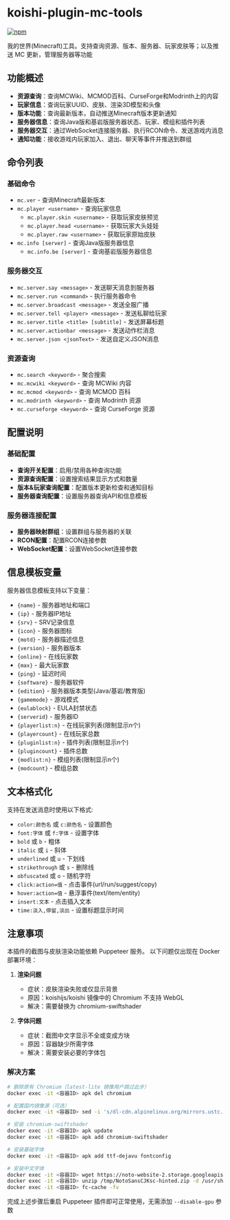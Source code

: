# koishi-plugin-mc-tools

[![npm](https://img.shields.io/npm/v/koishi-plugin-mc-tools?style=flat-square)](https://www.npmjs.com/package/koishi-plugin-mc-tools)

我的世界(Minecraft)工具。支持查询资源、版本、服务器、玩家皮肤等；以及推送 MC 更新，管理服务器等功能

## 功能概述

- **资源查询**：查询MCWiki、MCMOD百科、CurseForge和Modrinth上的内容
- **玩家信息**：查询玩家UUID、皮肤、渲染3D模型和头像
- **版本功能**：查询最新版本，自动推送Minecraft版本更新通知
- **服务器信息**：查询Java版和基岩版服务器状态、玩家、模组和插件列表
- **服务器交互**：通过WebSocket连接服务器、执行RCON命令、发送游戏内消息
- **通知功能**：接收游戏内玩家加入、退出、聊天等事件并推送到群组

## 命令列表

### 基础命令

- `mc.ver` - 查询Minecraft最新版本
- `mc.player <username>` - 查询玩家信息
  - `mc.player.skin <username>` - 获取玩家皮肤预览
  - `mc.player.head <username>` - 获取玩家大头娃娃
  - `mc.player.raw <username>` - 获取玩家原始皮肤
- `mc.info [server]` - 查询Java版服务器信息
  - `mc.info.be [server]` - 查询基岩版服务器信息

### 服务器交互

- `mc.server.say <message>` - 发送聊天消息到服务器
- `mc.server.run <command>` - 执行服务器命令
- `mc.server.broadcast <message>` - 发送全服广播
- `mc.server.tell <player> <message>` - 发送私聊给玩家
- `mc.server.title <title> [subtitle]` - 发送屏幕标题
- `mc.server.actionbar <message>` - 发送动作栏消息
- `mc.server.json <jsonText>` - 发送自定义JSON消息

### 资源查询

- `mc.search <keyword>` - 聚合搜索
- `mc.mcwiki <keyword>` - 查询 MCWiki 内容
- `mc.mcmod <keyword>` - 查询 MCMOD 百科
- `mc.modrinth <keyword>` - 查询 Modrinth 资源
- `mc.curseforge <keyword>` - 查询 CurseForge 资源

## 配置说明

### 基础配置

- **查询开关配置**：启用/禁用各种查询功能
- **资源查询配置**：设置搜索结果显示方式和数量
- **版本&玩家查询配置**：配置版本更新检查和通知目标
- **服务器查询配置**：设置服务器查询API和信息模板

### 服务器连接配置

- **服务器映射群组**：设置群组与服务器的关联
- **RCON配置**：配置RCON连接参数
- **WebSocket配置**：设置WebSocket连接参数

## 信息模板变量

服务器信息模板支持以下变量：

- `{name}` - 服务器地址和端口
- `{ip}` - 服务器IP地址
- `{srv}` - SRV记录信息
- `{icon}` - 服务器图标
- `{motd}` - 服务器描述信息
- `{version}` - 服务器版本
- `{online}` - 在线玩家数
- `{max}` - 最大玩家数
- `{ping}` - 延迟时间
- `{software}` - 服务器软件
- `{edition}` - 服务器版本类型(Java/基岩/教育版)
- `{gamemode}` - 游戏模式
- `{eulablock}` - EULA封禁状态
- `{serverid}` - 服务器ID
- `{playerlist:n}` - 在线玩家列表(限制显示n个)
- `{playercount}` - 在线玩家总数
- `{pluginlist:n}` - 插件列表(限制显示n个)
- `{plugincount}` - 插件总数
- `{modlist:n}` - 模组列表(限制显示n个)
- `{modcount}` - 模组总数

## 文本格式化

支持在发送消息时使用以下格式:

- `color:颜色名` 或 `c:颜色名` - 设置颜色
- `font:字体` 或 `f:字体` - 设置字体
- `bold` 或 `b` - 粗体
- `italic` 或 `i` - 斜体
- `underlined` 或 `u` - 下划线
- `strikethrough` 或 `s` - 删除线
- `obfuscated` 或 `o` - 随机字符
- `click:action=值` - 点击事件(url/run/suggest/copy)
- `hover:action=值` - 悬浮事件(text/item/entity)
- `insert:文本` - 点击插入文本
- `time:淡入,停留,淡出` - 设置标题显示时间

## 注意事项

本插件的截图与皮肤渲染功能依赖 Puppeteer 服务。
以下问题仅出现在 Docker 部署环境：

1. **渲染问题**
   - 症状：皮肤渲染失败或仅显示背景
   - 原因：koishijs/koishi 镜像中的 Chromium 不支持 WebGL
   - 解决：需要替换为 chromium-swiftshader

2. **字体问题**
   - 症状：截图中文字显示不全或变成方块
   - 原因：容器缺少所需字体
   - 解决：需要安装必要的字体包

### 解决方案

```bash
# 删除原有 Chromium（latest-lite 镜像用户跳过此步）
docker exec -it <容器ID> apk del chromium

# 配置国内镜像源（可选）
docker exec -it <容器ID> sed -i 's/dl-cdn.alpinelinux.org/mirrors.ustc.edu.cn/g' /etc/apk/repositories

# 安装 chromium-swiftshader
docker exec -it <容器ID> apk update
docker exec -it <容器ID> apk add chromium-swiftshader

# 安装基础字体
docker exec -it <容器ID> apk add ttf-dejavu fontconfig

# 安装中文字体
docker exec -it <容器ID> wget https://noto-website-2.storage.googleapis.com/pkgs/NotoSansCJKsc-hinted.zip -P /tmp
docker exec -it <容器ID> unzip /tmp/NotoSansCJKsc-hinted.zip -d /usr/share/fonts/NotoSansCJK
docker exec -it <容器ID> fc-cache -fv
```

完成上述步骤后重启 Puppeteer 插件即可正常使用，无需添加 `--disable-gpu` 参数
